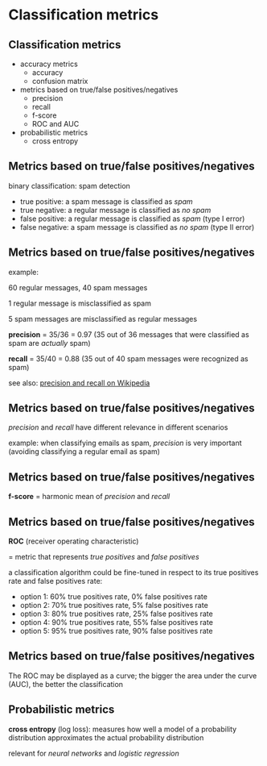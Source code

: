 # Classification metrics

## Classification metrics

- accuracy metrics
  - accuracy
  - confusion matrix
- metrics based on true/false positives/negatives
  - precision
  - recall
  - f-score
  - ROC and AUC
- probabilistic metrics
  - cross entropy

## Metrics based on true/false positives/negatives

binary classification: spam detection

- true positive: a spam message is classified as _spam_
- true negative: a regular message is classified as _no spam_
- false positive: a regular message is classified as _spam_ (type I error)
- false negative: a spam message is classified as _no spam_ (type II error)

## Metrics based on true/false positives/negatives

example:

60 regular messages, 40 spam messages

1 regular message is misclassified as spam

5 spam messages are misclassified as regular messages

**precision** = 35/36 = 0.97 (35 out of 36 messages that were classified as spam are _actually_ spam)

**recall** = 35/40 = 0.88 (35 out of 40 spam messages were recognized as spam)

see also: [precision and recall on Wikipedia](https://en.wikipedia.org/wiki/Precision_and_recall)

## Metrics based on true/false positives/negatives

_precision_ and _recall_ have different relevance in different scenarios

example: when classifying emails as spam, _precision_ is very important (avoiding classifying a regular email as spam)

## Metrics based on true/false positives/negatives

**f-score** = harmonic mean of _precision_ and _recall_

## Metrics based on true/false positives/negatives

**ROC** (receiver operating characteristic)

= metric that represents _true positives_ and _false positives_

a classification algorithm could be fine-tuned in respect to its true positives rate and false positives rate:

- option 1: 60% true positives rate, 0% false positives rate
- option 2: 70% true positives rate, 5% false positives rate
- option 3: 80% true positives rate, 25% false positives rate
- option 4: 90% true positives rate, 55% false positives rate
- option 5: 95% true positives rate, 90% false positives rate

## Metrics based on true/false positives/negatives

The ROC may be displayed as a curve; the bigger the area under the curve (AUC), the better the classification

## Probabilistic metrics

**cross entropy** (log loss): measures how well a model of a probability distribution approximates the actual probability distribution

relevant for _neural networks_ and _logistic regression_
